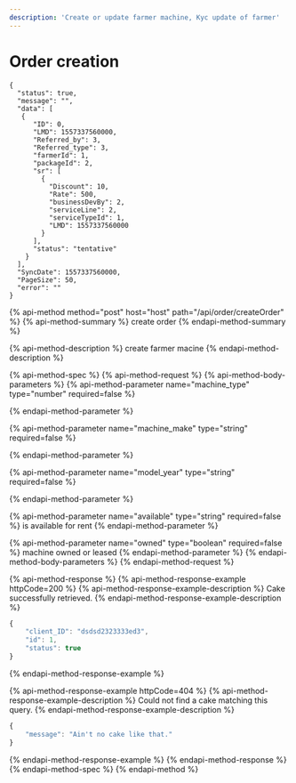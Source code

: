 ```yaml
---
description: 'Create or update farmer machine, Kyc update of farmer'
---
```


# Order creation

```text
{
  "status": true,
  "message": "",
  "data": [
   {
      "ID": 0,
      "LMD": 1557337560000,
      "Referred_by": 3,
      "Referred_type": 3,
      "farmerId": 1,
      "packageId": 2,
      "sr": [
        {
          "Discount": 10,
          "Rate": 500,
          "businessDevBy": 2,
          "serviceLine": 2,
          "serviceTypeId": 1,
          "LMD": 1557337560000
        }
      ],
      "status": "tentative"
    }
  ],
  "SyncDate": 1557337560000,
  "PageSize": 50,
  "error": ""
}
```

{% api-method method="post" host="host" path="/api/order/createOrder" %}
{% api-method-summary %}
create order
{% endapi-method-summary %}

{% api-method-description %}
create farmer macine
{% endapi-method-description %}

{% api-method-spec %}
{% api-method-request %}
{% api-method-body-parameters %}
{% api-method-parameter name="machine\_type" type="number" required=false %}

{% endapi-method-parameter %}

{% api-method-parameter name="machine\_make" type="string" required=false %}

{% endapi-method-parameter %}

{% api-method-parameter name="model\_year" type="string" required=false %}

{% endapi-method-parameter %}

{% api-method-parameter name="available" type="string" required=false %}
is available for rent
{% endapi-method-parameter %}

{% api-method-parameter name="owned" type="boolean" required=false %}
machine owned or leased
{% endapi-method-parameter %}
{% endapi-method-body-parameters %}
{% endapi-method-request %}

{% api-method-response %}
{% api-method-response-example httpCode=200 %}
{% api-method-response-example-description %}
Cake successfully retrieved.
{% endapi-method-response-example-description %}

```javascript
{
    "client_ID": "dsdsd2323333ed3",
    "id": 1,
    "status": true
}
```
{% endapi-method-response-example %}

{% api-method-response-example httpCode=404 %}
{% api-method-response-example-description %}
Could not find a cake matching this query.
{% endapi-method-response-example-description %}

```javascript
{
    "message": "Ain't no cake like that."
}
```
{% endapi-method-response-example %}
{% endapi-method-response %}
{% endapi-method-spec %}
{% endapi-method %}

